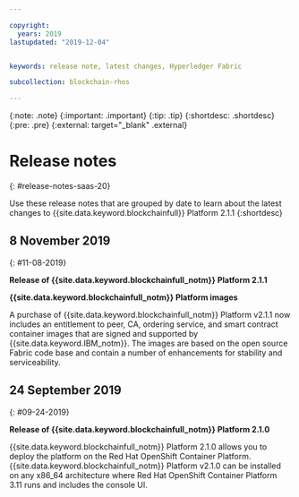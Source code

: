 ```yaml
---

copyright:
  years: 2019
lastupdated: "2019-12-04"


keywords: release note, latest changes, Hyperledger Fabric

subcollection: blockchain-rhos

---
```


{:note: .note}
{:important: .important}
{:tip: .tip}
{:shortdesc: .shortdesc}
{:pre: .pre}
{:external: target="_blank" .external}

# Release notes
{: #release-notes-saas-20}

Use these release notes that are grouped by date to learn about the latest changes to {{site.data.keyword.blockchainfull}} Platform 2.1.1
{:shortdesc}
## 8 November 2019
{: #11-08-2019}

**Release of {{site.data.keyword.blockchainfull_notm}} Platform 2.1.1**

**{{site.data.keyword.blockchainfull_notm}} Platform images**

A purchase of {{site.data.keyword.blockchainfull_notm}} Platform v2.1.1 now includes an entitlement to peer, CA, ordering service, and smart contract container images that are signed and supported by {{site.data.keyword.IBM_notm}}. The images are based on the open source Fabric code base and contain a number of enhancements for stability and serviceability.

## 24 September 2019
{: #09-24-2019}

**Release of {{site.data.keyword.blockchainfull_notm}} Platform 2.1.0**  

{{site.data.keyword.blockchainfull_notm}} Platform 2.1.0 allows you to deploy the platform on the Red Hat OpenShift Container Platform. {{site.data.keyword.blockchainfull_notm}} Platform v2.1.0 can be installed on any x86_64 architecture where Red Hat OpenShift Container Platform 3.11 runs and includes the console UI.
